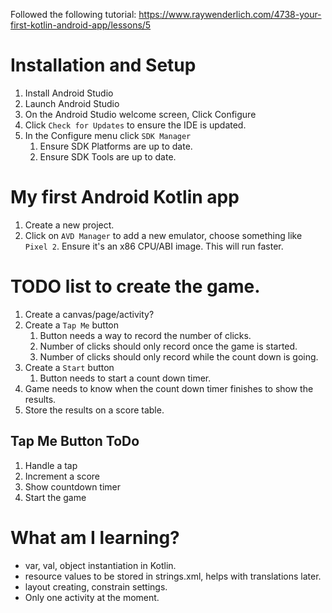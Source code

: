 Followed the following tutorial: https://www.raywenderlich.com/4738-your-first-kotlin-android-app/lessons/5

# Installation and Setup

1. Install Android Studio
2. Launch Android Studio
3. On the Android Studio welcome screen, Click Configure
4. Click `Check for Updates` to ensure the IDE is updated.
5. In the Configure menu click `SDK Manager`
   1. Ensure SDK Platforms are up to date.
   2. Ensure SDK Tools are up to date.

# My first Android Kotlin app

1. Create a new project.
2. Click on `AVD Manager` to add a new emulator, choose something like `Pixel 2`. Ensure it's an x86 CPU/ABI image. This will run faster.

# TODO list to create the game.

1. Create a canvas/page/activity?
2. Create a `Tap Me` button
   1. Button needs a way to record the number of clicks.
   2. Number of clicks should only record once the game is started.
   3. Number of clicks should only record while the count down is going.
3. Create a `Start` button
   1. Button needs to start a count down timer.
4. Game needs to know when the count down timer finishes to show the results.
5. Store the results on a score table.

## Tap Me Button ToDo

1. Handle a tap
2. Increment a score
3. Show countdown timer
4. Start the game

# What am I learning?

- var, val, object instantiation in Kotlin.
- resource values to be stored in strings.xml, helps with translations later.
- layout creating, constrain settings.
- Only one activity at the moment.